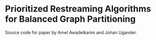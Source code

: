 # Prioritized Restreaming Algorithms for Balanced Graph Partitioning
Source code for paper by Amel Awadelkarim and Johan Ugander.
